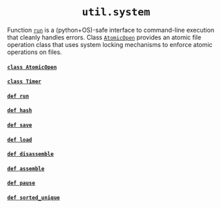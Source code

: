 <h1 align="center"><code>util.system</code></h1>

Function [`run`]() is a (python+OS)-safe interface to command-line execution that cleanly handles errors. Class [`AtomicOpen`]() provides an atomic file operation class that uses system locking mechanisms to enforce atomic operations on files.

#### [`class AtomicOpen`](system.py)

#### [`class Timer`](system.py)

#### [`def run`](system.py)

#### [`def hash`](system.py)

#### [`def save`](system.py)

#### [`def load`](system.py)

#### [`def disassemble`](system.py)

#### [`def assemble`](system.py)

#### [`def pause`](system.py)

#### [`def sorted_unique`](system.py)
